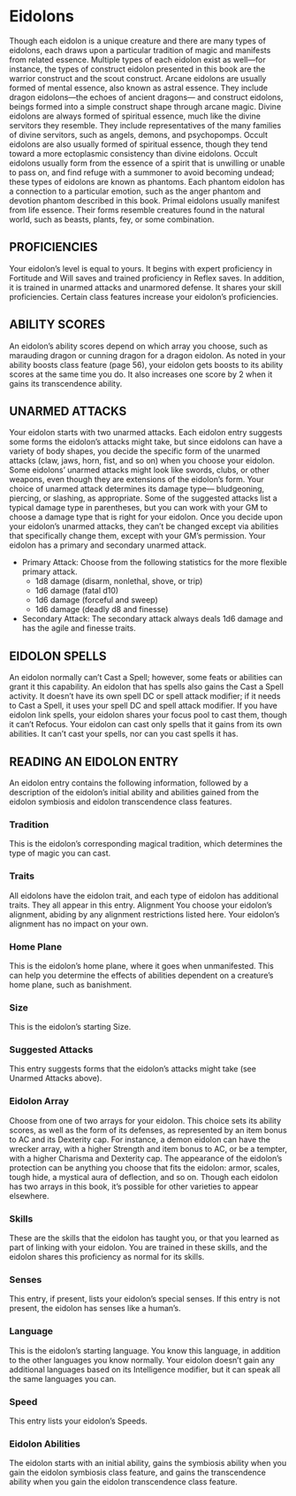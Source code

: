 # Eidolons
Though each eidolon is a unique creature and there are many types of eidolons, each draws upon a particular tradition of magic and manifests from related essence. Multiple types of each eidolon exist as well—for instance, the types of construct eidolon presented in this book are the warrior construct and the scout construct. Arcane eidolons are usually formed of mental essence, also known as astral essence. They include dragon eidolons—the echoes of ancient dragons— and construct eidolons, beings formed into a simple construct shape through arcane magic. Divine eidolons are always formed of spiritual essence, much like the divine servitors they resemble. They include representatives of the many families of divine servitors, such as angels, demons, and psychopomps. Occult eidolons are also usually formed of spiritual essence, though they tend toward a more ectoplasmic consistency than divine eidolons. Occult eidolons usually form from the essence of a spirit that is unwilling or unable to pass on, and find refuge with a summoner to avoid becoming undead; these types of eidolons are known as phantoms. Each phantom eidolon has a connection to a particular emotion, such as the anger phantom and devotion phantom described in this book. Primal eidolons usually manifest from life essence. Their forms resemble creatures found in the natural world, such as beasts, plants, fey, or some combination.

## PROFICIENCIES
Your eidolon’s level is equal to yours. It begins with expert proficiency in Fortitude and Will saves and trained proficiency in Reflex saves. In addition, it is trained in unarmed attacks and unarmored defense. It shares your skill proficiencies. Certain class features increase your eidolon’s proficiencies.

## ABILITY SCORES
An eidolon’s ability scores depend on which array you choose, such as marauding dragon or cunning dragon for a dragon eidolon. As noted in your ability boosts class feature (page 56), your eidolon gets boosts to its ability scores at the same time you do. It also increases one score by 2 when it gains its transcendence ability.

## UNARMED ATTACKS
Your eidolon starts with two unarmed attacks. Each eidolon entry suggests some forms the eidolon’s attacks might take, but since eidolons can have a variety of body shapes, you decide the specific form of the unarmed attacks (claw, jaws, horn, fist, and so on) when you choose your eidolon. Some eidolons’ unarmed attacks might look like swords, clubs, or other weapons, even though they are extensions of the eidolon’s form. Your choice of unarmed attack determines its damage type— bludgeoning, piercing, or slashing, as appropriate. Some of the suggested attacks list a typical damage type in parentheses, but you can work with your GM to choose a damage type that is right for your eidolon. Once you decide upon your eidolon’s unarmed attacks, they can’t be changed except via abilities that specifically change them, except with your GM’s permission. Your eidolon has a primary and secondary unarmed attack. 
- Primary Attack: Choose from the following statistics for the more flexible primary attack. 
  - 1d8 damage (disarm, nonlethal, shove, or trip) 
  - 1d6 damage (fatal d10) 
  - 1d6 damage (forceful and sweep) 
  - 1d6 damage (deadly d8 and finesse) 
- Secondary Attack: The secondary attack always deals 1d6 damage and has the agile and finesse traits.

## EIDOLON SPELLS
An eidolon normally can’t Cast a Spell; however, some feats or abilities can grant it this capability. An eidolon that has spells also gains the Cast a Spell activity. It doesn’t have its own spell DC or spell attack modifier; if it needs to Cast a Spell, it uses your spell DC and spell attack modifier. If you have eidolon link spells, your eidolon shares your focus pool to cast them, though it can’t Refocus. Your eidolon can cast only spells that it gains from its own abilities. It can’t cast your spells, nor can you cast spells it has.

## READING AN EIDOLON ENTRY
An eidolon entry contains the following information, followed by a description of the eidolon’s initial ability and abilities gained from the eidolon symbiosis and eidolon transcendence class features.

### Tradition
This is the eidolon’s corresponding magical tradition, which determines the type of magic you can cast.

### Traits
All eidolons have the eidolon trait, and each type of eidolon has additional traits. They all appear in this entry. Alignment You choose your eidolon’s alignment, abiding by any alignment restrictions listed here. Your eidolon’s alignment has no impact on your own.

### Home Plane
This is the eidolon’s home plane, where it goes when unmanifested. This can help you determine the effects of abilities dependent on a creature’s home plane, such as banishment.

### Size
This is the eidolon’s starting Size.

### Suggested Attacks
This entry suggests forms that the eidolon’s attacks might take (see Unarmed Attacks above).

### Eidolon Array
Choose from one of two arrays for your eidolon. This choice sets its ability scores, as well as the form of its defenses, as represented by an item bonus to AC and its Dexterity cap. For instance, a demon eidolon can have the wrecker array, with a higher Strength and item bonus to AC, or be a tempter, with a higher Charisma and Dexterity cap. The appearance of the eidolon’s protection can be anything you choose that fits the eidolon: armor, scales, tough hide, a mystical aura of deflection, and so on. Though each eidolon has two arrays in this book, it’s possible for other varieties to appear elsewhere.

### Skills
These are the skills that the eidolon has taught you, or that you learned as part of linking with your eidolon. You are trained in these skills, and the eidolon shares this proficiency as normal for its skills.

### Senses
This entry, if present, lists your eidolon’s special senses. If this entry is not present, the eidolon has senses like a human’s.

### Language
This is the eidolon’s starting language. You know this language, in addition to the other languages you know normally. Your eidolon doesn’t gain any additional languages based on its Intelligence modifier, but it can speak all the same languages you can.

### Speed
This entry lists your eidolon’s Speeds.

### Eidolon Abilities
The eidolon starts with an initial ability, gains the symbiosis ability when you gain the eidolon symbiosis class feature, and gains the transcendence ability when you gain the eidolon transcendence class feature.
